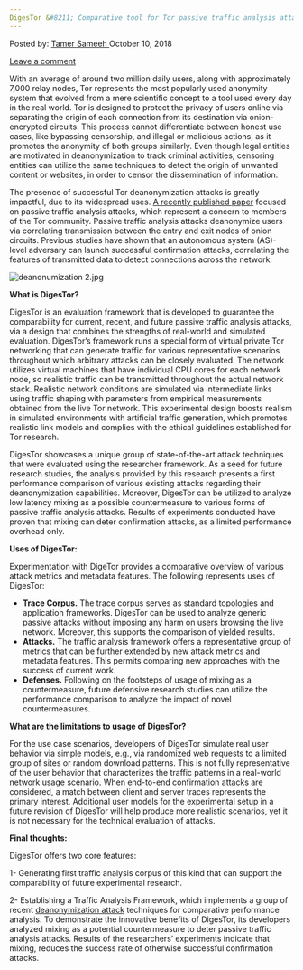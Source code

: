 ```yaml
---
DigesTor &#8211; Comparative tool for Tor passive traffic analysis attacks
---
```

<article class="post-listing post-26887 post type-post status-publish format-standard has-post-thumbnail hentry 
tag-analysis tag-attacks tag-comparative tag-digestor tag-passive tag-tool tag-tor tag-traffic">
<div class="post-inner">
<span>Posted by: <a href="https://www.deepdotweb.com/author/tamersameeh/" title="">Tamer Sameeh </a></span>
<span>October 10, 2018</span>

<span><a href="https://www.deepdotweb.com/2018/10/10/digestor-comparative-tool-for-tor-passive-traffic-analysis-attacks/#respond">Leave a comment</a></span>


<p>With an average of around two million daily users, along with approximately 7,000 relay nodes, Tor represents the most popularly used anonymity system that evolved from a mere scientific concept to a tool used every day in the real world. Tor is designed to protect the privacy of users online via separating the origin of each connection from its destination via onion-encrypted circuits. This process cannot differentiate between honest use cases, like bypassing censorship, and illegal or malicious actions, as it promotes the anonymity of both groups similarly. Even though legal entities are motivated in deanonymization to track criminal activities, censoring entities can utilize the same techniques to detect the origin of unwanted content or websites, in order to censor the dissemination of information.</p>
<p>The presence of successful Tor deanonymization attacks is greatly impactful, due to its widespread uses. <a href="https://link.springer.com/chapter/10.1007/978-3-319-99073-6_25">A recently published paper</a> focused on passive traffic analysis attacks, which represent a concern to members of the Tor community. Passive traffic analysis attacks deanonymize users via correlating transmission between the entry and exit nodes of onion circuits. Previous studies have shown that an autonomous system (AS)-level adversary can launch successful confirmation attacks, correlating the features of transmitted data to detect connections across the network.</p>
<p><img class="wp-image-26888" src="https://www.deepdotweb.com/wp-content/uploads/2018/10/deanonumization-2-jpg.jpeg" alt="deanonumization 2.jpg" srcset="https://www.deepdotweb.com/wp-content/uploads/2018/10/deanonumization-2-jpg.jpeg 680w, https://www.deepdotweb.com/wp-content/uploads/2018/10/deanonumization-2-jpg-300x176.jpeg 300w" sizes="(max-width: 680px) 100vw, 680px" /></p>
<p><strong>What is DigesTor?</strong></p>
<p>DigesTor is an evaluation framework that is developed to guarantee the comparability for current, recent, and future passive traffic analysis attacks, via a design that combines the strengths of real-world and simulated evaluation. DigesTor&#8217;s framework runs a special form of virtual private Tor networking that can generate traffic for various representative scenarios throughout which arbitrary attacks can be closely evaluated. The network utilizes virtual machines that have individual CPU cores for each network node, so realistic traffic can be transmitted throughout the actual network stack. Realistic network conditions are simulated via intermediate links using traffic shaping with parameters from empirical measurements obtained from the live Tor network. This experimental design boosts realism in simulated environments with artificial traffic generation, which promotes realistic link models and complies with the ethical guidelines established for Tor research.</p>
<p>DigesTor showcases a unique group of state-of-the-art attack techniques that were evaluated using the researcher framework. As a seed for future research studies, the analysis provided by this research presents a first performance comparison of various existing attacks regarding their deanonymization capabilities. Moreover, DigesTor can be utilized to analyze low latency mixing as a possible countermeasure to various forms of passive traffic analysis attacks. Results of experiments conducted have proven that mixing can deter confirmation attacks, as a limited performance overhead only.</p>
<p><strong>Uses of DigesTor:</strong></p>
<p>Experimentation with DigeTor provides a comparative overview of various attack metrics and metadata features. The following represents uses of DigesTor:</p>
<ul>
<li><strong>Trace Corpus.</strong> The trace corpus serves as standard topologies and application frameworks. DigesTor can be used to analyze generic passive attacks without imposing any harm on users browsing the live network. Moreover, this supports the comparison of yielded results.</li>
<li><strong>Attacks.</strong> The traffic analysis framework offers a representative group of metrics that can be further extended by new attack metrics and metadata features. This permits comparing new approaches with the success of current work.</li>
<li><strong>Defenses.</strong> Following on the footsteps of usage of mixing as a countermeasure, future defensive research studies can utilize the performance comparison to analyze the impact of novel countermeasures.</li>
</ul>
<p><strong>What are the limitations to usage of DigesTor?</strong></p>
<p>For the use case scenarios, developers of DigesTor simulate real user behavior via simple models, e.g., via randomized web requests to a limited group of sites or random download patterns. This is not fully representative of the user behavior that characterizes the traffic patterns in a real-world network usage scenario. When end-to-end confirmation attacks are considered, a match between client and server traces represents the primary interest. Additional user models for the experimental setup in a future revision of DigesTor will help produce more realistic scenarios, yet it is not necessary for the technical evaluation of attacks.</p>
<p><strong>Final thoughts:</strong></p>
<p>DigesTor offers two core features:</p>
<p>1- Generating first traffic analysis corpus of this kind that can support the comparability of future experimental research.</p>
<p>2- Establishing a Traffic Analysis Framework, which implements a group of recent <a href="https://www.deepdotweb.com/2017/09/12/overview-modern-tor-deanonymization-attacks/">deanonymization attack</a> techniques for comparative performance analysis. To demonstrate the innovative benefits of DigesTor, its developers analyzed mixing as a potential countermeasure to deter passive traffic analysis attacks. Results of the researchers&#8217; experiments indicate that mixing, reduces the success rate of otherwise successful confirmation attacks.</p>
</div>
<span style="display:none"><a href="https://www.deepdotweb.com/tag/analysis/" rel="tag">analysis</a> <a href="https://www.deepdotweb.com/tag/attacks/" rel="tag">attacks</a> <a href="https://www.deepdotweb.com/tag/comparative/" rel="tag">comparative</a> <a href="https://www.deepdotweb.com/tag/digestor/" rel="tag">digestor</a> <a href="https://www.deepdotweb.com/tag/passive/" rel="tag">passive</a> <a href="https://www.deepdotweb.com/tag/tool/" rel="tag">tool</a> <a href="https://www.deepdotweb.com/tag/tor/" rel="tag">tor</a> <a href="https://www.deepdotweb.com/tag/traffic/" rel="tag">traffic</a></span> <span style="display:none" class="updated">2018-10-10</span>
<div style="display:none" class="vcard author" itemprop="author" itemscope itemtype="http://schema.org/Person"><strong class="fn" itemprop="name"><a href="https://www.deepdotweb.com/author/tamersameeh/" title="Posts by Tamer Sameeh" rel="author">Tamer Sameeh</a></strong></div>
</div>
</article>

